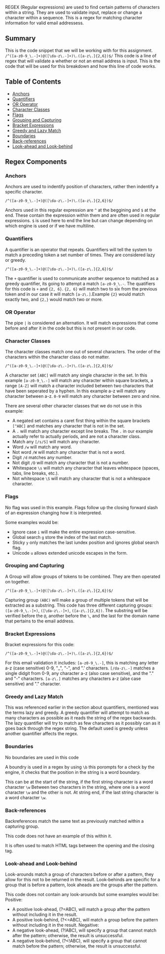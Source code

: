 REGEX (Regular expressions) are used to find certain patterns of characters within a string. They are used to validate input, replace or change a character within a sequence. This is a regex for matching character information for valid email addressess.

## Summary

This is the code snippet that we will be working with for this assignment. `/^([a-z0-9_\.-]+)@([\da-z\.-]+)\.([a-z\.]{2,6})$/`
This code is a line of regex that will validate a whether or not an email address is input. This is the code that will be used for this breakdown and how this line of code works.

## Table of Contents

- [Anchors](#anchors)
- [Quantifiers](#quantifiers)
- [OR Operator](#or-operator)
- [Character Classes](#character-classes)
- [Flags](#flags)
- [Grouping and Capturing](#grouping-and-capturing)
- [Bracket Expressions](#bracket-expressions)
- [Greedy and Lazy Match](#greedy-and-lazy-match)
- [Boundaries](#boundaries)
- [Back-references](#back-references)
- [Look-ahead and Look-behind](#look-ahead-and-look-behind)

## Regex Components

### Anchors
Anchors are used to indentify position of characters, rather then indentify a specific character.

`/^([a-z0-9_\.-]+)@([\da-z\.-]+)\.([a-z\.]{2,6})$/`

Anchors used in this regular expression are `^` at the beggining and `$` at the end. These contain the expression within them and are 
often used in regular expressions. `$` is used here to end the line but can change depending on which engine is used or if we have multiline. 
 
### Quantifiers

A quantifier is an operator that repeats. Quantifiers will tell the system to match a preceding token a set number of times. They are considered lazy or greedy.

`/^([a-z0-9_\.-]+)@([\da-z\.-]+)\.([a-z\.]{2,6})$/`

The `+` quantifier is used to communicate another sequence to matched as a greedy quantifier, its going to attempt a match `[a-z0-9_\.-`. The quatifiers for this code is `+` and `{2, 6}`. `{2, 6}` will match two to six from the previous token and in our case it will match `[a-z\.]`.Example `{2}` would match exactly two, and `{2,}` would match two or more.

### OR Operator

The pipe `|` is considered an alternation. It will match expressions that come before and after it in the code but this is not present in our code.

### Character Classes

The character classes match one out of several characters. The order of the characters within the character class do not matter. 

`/^([a-z0-9_\.-]+)@([\da-z\.-]+)\.([a-z\.]{2,6})$/`

A character set `[ABC]` will match any single character in the set. In this example `[a-z0-9_\.-]` will match any character within square brackets, a range `[A-Z]` will match a character included between two characters that have been seperated by a hyphen. In this example a-z will match any character between a-z. `0-9` will match any character between zero and nine. 

There are several other character classes that we do not use in this example: 
* A negated set contains a caret first thing within the square brackets `[^ABC]` and matches any character that is not in the set.
* A `.` will match any character except line breaks. The `.` in our example actually refer to actually periods, and are not a character   class.
* Match any `[/s/S]` will match any character.
* Word `/w` will match any word.
* Not word `/W` will match any character that is not a word.
* Digit `/d` matches any number.
* Not digit `/D` will match any character that is not a number.
* Whitespace `\s` will match any character that leaves whitespace (spaces, tabs, line breaks, etc.).
* Not whitespace `\S` will match any character that is not a whitespace character. 

### Flags

No flag was used in this example. Flags follow up the closing forward slash of an expression changing how it is interpreted.

Some examples would be: 
 * Ignore case `i` will make the entire expression case-sensitive.
 * Global search `g` store the index of the last match. 
 * Sticky `y` only matches the last iundex position and ignores global search flag.
 * Unicode `u` allows extended unicode escapes in the form.


### Grouping and Capturing

A Group will allow groups of tokens to be combined. They are then operated on together. 

`/^([a-z0-9_\.-]+)@([\da-z\.-]+)\.([a-z\.]{2,6})$/`

Capturing group `(ABC)` will make a group of multiple tokens that will be extracted as a substring. This code has three different capturing groups: `([a-z0-9_\.-]+)`, `([\da-z\.-]+)`, `([a-z\.]{2,6})`. The substring will be verified before the `@`, another before the `\`, and the last for the domain name that pertains to the email address.

### Bracket Expressions

Bracket expressions for this code:

`/^([a-z0-9_\.-]+)@([\da-z\.-]+)\.([a-z\.]{2,6})$/`

For this email validation it includes:
`[a-z0-9_\.-]`, this is matching any letter a-z (case sensitive) 0-9, "_", "-", and ".' characters.
`[/da-z\.-]` matches a single didgit from 0-9, any character a-z (also case sensitive), and the "." and "-" characters.
`[a-z\.]` matches any characters a-z (alse case sensitive) and "." character.

### Greedy and Lazy Match

This was referenced earlier in the section about quantifiers, mentioned was the terms lazy and greedy. A greedy quantifier will attempt to match as many characters as possible as it reads the string of the regex backwards. 
The lazy quantifier will try to match as few characters as it possibly can as it goes back through the regex string. The default used is greedy unless another quantifier affects the regex.

### Boundaries

No boundaries are used in this code

A boundry is used in a regex by using `\b` this porompts for a check by the engine, it checks that the position in the string is a word boundary. 

This can be at the start of the string, if the first string character is a word character `\w`
Between two characters in the string, where one is a word character `\w` and the other is not.
At string end, if the last string character is a word character `\w`.


### Back-references

Backreferences match the same text as previously matched within a capturing group. 

This code does not have an example of this within it. 

It is often used to match HTML tags between the opening and the closing tag.

### Look-ahead and Look-behind

Look-arounds match a group of characters before or after a pattern, they allow for this not to be returned in the result. Look-behinds are specific for a group that is before a pattern, look aheads are the groups after the pattern.

This code does not contain any look-arounds but some examples would be:
Positive:
 * A positive look-ahead, (?=ABC), will match a group after the pattern without including it in the result.
 * A positive look-behind, (?<=ABC), will match a group before the pattern without including it in the result.
Negaitive:
 * A negative look-ahead, (?!ABC), will specify a group that cannot match after the pattern; otherwise, the result is unsuccessful.
 * A negative look-behind, (?<!ABC), will specify a group that cannot match before the pattern; otherwise, the result is unsuccessful.

